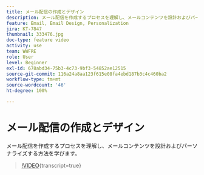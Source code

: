 ```yaml
---
title: メール配信の作成とデザイン
description: メール配信を作成するプロセスを理解し、メールコンテンツを設計およびパーソナライズする方法を学びます。
feature: Email, Email Design, Personalization
jira: KT-7847
thumbnail: 333476.jpg
doc-type: feature video
activity: use
team: WWFRE
role: User
level: Beginner
exl-id: 678abd34-75b3-4c73-9bf3-54852ae12515
source-git-commit: 116a24a8aa123f615e08fa4ebd187b3c4c460ba2
workflow-type: tm+mt
source-wordcount: '46'
ht-degree: 100%

---
```


# メール配信の作成とデザイン

メール配信を作成するプロセスを理解し、メールコンテンツを設計およびパーソナライズする方法を学びます。

>[!VIDEO](https://video.tv.adobe.com/v/333476?quality=12&learn=on){transcript=true}

